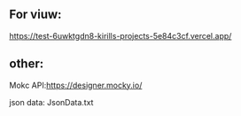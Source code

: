 ## For viuw:

https://test-6uwktgdn8-kirills-projects-5e84c3cf.vercel.app/


## other:

Mokc API:https://designer.mocky.io/

json data: JsonData.txt
